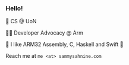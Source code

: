 ### Hello!
  
🏫 CS @ UoN

🧑‍💻 Developer Advocacy @ Arm


🔧 I like ARM32 Assembly, C, Haskell and Swift 🧡
  
Reach me at `me <at> sammysahnine.com`
